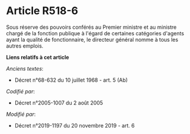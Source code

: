 # Article R518-6

Sous réserve des pouvoirs conférés au Premier ministre et au ministre chargé de la fonction publique à l'égard de certaines
catégories d'agents ayant la qualité de fonctionnaire, le directeur général nomme à tous les autres emplois.

**Liens relatifs à cet article**

_Anciens textes_:

  - Décret n°68-632 du 10 juillet 1968 - art. 5 (Ab)

_Codifié par_:

  - Décret n°2005-1007 du 2 août 2005

_Modifié par_:

  - Décret n°2019-1197 du 20 novembre 2019 - art. 6
